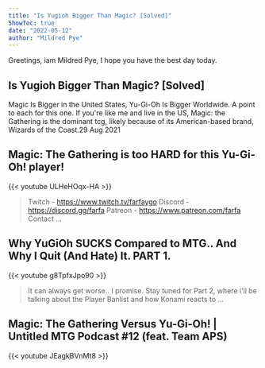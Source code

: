 ```yaml
---
title: "Is Yugioh Bigger Than Magic? [Solved]"
ShowToc: true 
date: "2022-05-12"
author: "Mildred Pye" 
---
```


Greetings, iam Mildred Pye, I hope you have the best day today.
## Is Yugioh Bigger Than Magic? [Solved]
 Magic Is Bigger in the United States, Yu-Gi-Oh Is Bigger Worldwide. A point to each for this one. If you're like me and live in the US, Magic: the Gathering is the dominant tcg, likely because of its American-based brand, Wizards of the Coast.29 Aug 2021

## Magic: The Gathering is too HARD for this Yu-Gi-Oh! player!
{{< youtube ULHeHOqx-HA >}}
>Twitch - https://www.twitch.tv/farfaygo Discord - https://discord.gg/farfa Patreon - https://www.patreon.com/farfa Contact ...

## Why YuGiOh SUCKS Compared to MTG.. And Why I Quit (And Hate) It. PART 1.
{{< youtube g8TpfxJpo90 >}}
>It can always get worse.. I promise. Stay tuned for Part 2, where i'll be talking about the Player Banlist and how Konami reacts to ...

## Magic: The Gathering Versus Yu-Gi-Oh! | Untitled MTG Podcast #12 (feat. Team APS)
{{< youtube JEagkBVnMt8 >}}
>#

